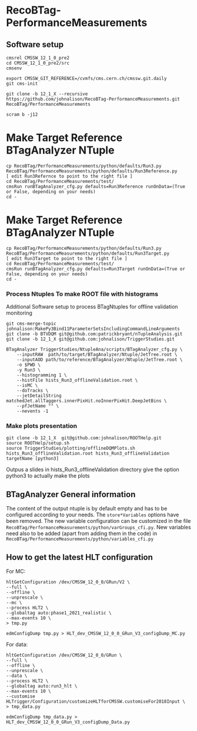 # RecoBTag-PerformanceMeasurements

## Software setup

```
cmsrel CMSSW_12_1_0_pre2
cd CMSSW_12_1_0_pre2/src
cmsenv

export CMSSW_GIT_REFERENCE=/cvmfs/cms.cern.ch/cmssw.git.daily
git cms-init

git clone -b 12_1_X --recursive https://github.com/johnalison/RecoBTag-PerformanceMeasurements.git RecoBTag/PerformanceMeasurements

scram b -j12

```


# Make Target Reference BTagAnalyzer NTuple
```
cp RecoBTag/PerformanceMeasurements/python/defaults/Run3.py RecoBTag/PerformanceMeasurements/python/defaults/Run3Reference.py 
[ edit Run3Refernce to point to the right file ]
cd RecoBTag/PerformanceMeasurements/test/
cmsRun runBTagAnalyzer_cfg.py defaults=Run3Reference runOnData=(True or False, depending on your needs) 
cd -
```

# Make Target Reference BTagAnalyzer NTuple
```
cp RecoBTag/PerformanceMeasurements/python/defaults/Run3.py RecoBTag/PerformanceMeasurements/python/defaults/Run3Target.py 
[ edit Run3Target to point to the right file ]
cd RecoBTag/PerformanceMeasurements/test/
cmsRun runBTagAnalyzer_cfg.py defaults=Run3Target runOnData=(True or False, depending on your needs) 
cd -
```

### Process Ntuples To make ROOT file with histograms

Additional Software setup to process BTagNtuples for offline validation monitoring

```
git cms-merge-topic johnalison:MakePy3Bind11ParameterSetsIncludingCommandLineArguments
git clone -b BTVDQM git@github.com:patrickbryant/nTupleAnalysis.git
git clone -b 12_1_X git@github.com:johnalison/TriggerStudies.git
```

```
BTagAnalyzer TriggerStudies/NtupleAna/scripts/BTagAnalyzer_cfg.py \
    --inputRAW  path/to/target/BTagAnalyzer/Ntuple/JetTree.root \
    --inputAOD path/to/reference/BTagAnalyzer/Ntuple/JetTree.root \
    -o $PWD \
    -y Run3 \
    --histogramming 1 \
    --histFile hists_Run3_offlineValidation.root \
    --isMC \
    --doTracks \
    --jetDetailString matchedJet.allTaggers.innerPixHit.noInnerPixHit.DeepJetBins \
    --pfJetName "" \ 
    --nevents -1
```



### Make plots presentation
``` 
git clone -b 12_1_X  git@github.com:johnalison/ROOTHelp.git
source ROOTHelp/setup.sh
source TriggerStudies/plotting/offlineDQMPlots.sh hists_Run3_offlineValidation.root hists_Run3_offlineValidation targetName [python3] 
```
Outpus a slides in hists_Run3_offlineValidation directory
give the option python3 to actually make the plots 



## BTagAnalyzer General information

The content of the output ntuple is by default empty and has to be configured according to your needs. The ```store*Variables``` options have been removed.
The new variable configuration can be customized in the file ```RecoBTag/PerformanceMeasurements/python/varGroups_cfi.py```.
New variables need also to be added (apart from adding them in the code) in ```RecoBTag/PerformanceMeasurements/python/variables_cfi.py```


## How to get the latest HLT configuration
For MC:
```
hltGetConfiguration /dev/CMSSW_12_0_0/GRun/V2 \
--full \
--offline \
--unprescale \
--mc \
--process HLT2 \
--globaltag auto:phase1_2021_realistic \
--max-events 10 \
> tmp.py
```
```
edmConfigDump tmp.py > HLT_dev_CMSSW_12_0_0_GRun_V3_configDump_MC.py
```
For data:
```
hltGetConfiguration /dev/CMSSW_12_0_0/GRun \
--full \
--offline \
--unprescale \
--data \
--process HLT2 \
--globaltag auto:run3_hlt \
--max-events 10 \
--customise HLTrigger/Configuration/customizeHLTforCMSSW.customiseFor2018Input \
> tmp_data.py
```
```
edmConfigDump tmp_data.py > HLT_dev_CMSSW_12_0_0_GRun_V3_configDump_Data.py
```
